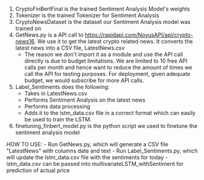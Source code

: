 1. CryptoFinBertFinal is the trained Sentiment Analysis Model's weights
2. Tokenizer is the trained Tokenizer for Sentiment Analysis
3. CryptoNewsDataset is the dataset our Sentiment Analysis model was trained on
4. GetNews.py is a API call to https://rapidapi.com/NovusAPI/api/crypto-news16. We use it to get the latest crypto related news. It converts the latest news into a CSV file, LatestNews.csv
    - The reason we don't import it as a module and use the API call directly is due to budget limitations. We are limited to 10 free API calls per month and hence want to reduce the amount of times we call the API for testing purposes. For deployment, given adequate budget, we would subscribe for more API calls.
5. Label_Sentiments does the following:
    - Takes in LatestNews.csv
    - Performs Sentiment Analysis on the latest news
    - Performs data processing
    - Adds it to the lstm_data.csv file in a correct format which can easily be used to train the LSTM.
6. finetuning_finbert_model.py is the python script we used to finetune the sentiment analysis model

HOW TO USE:
    - Run GetNews.py, which will generate a CSV file "LatestNews" with columns date and text
    - Run Label_Sentiments.py, which will update the lstm_data.csv file with the sentiments for today
    - lstm_data.csv can be passed into multivariateLSTM_withSentiment for prediction of actual price
    
